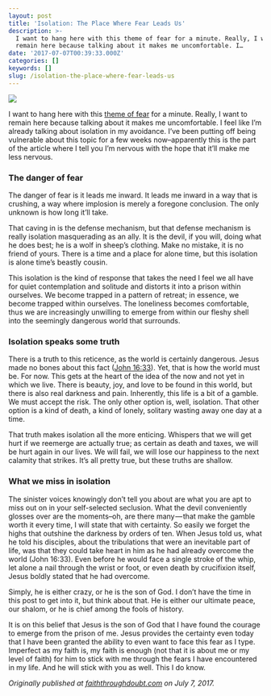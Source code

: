 ```yaml
---
layout: post
title: 'Isolation: The Place Where Fear Leads Us'
description: >-
  I want to hang here with this theme of fear for a minute. Really, I want to
  remain here because talking about it makes me uncomfortable. I…
date: '2017-07-07T00:39:33.000Z'
categories: []
keywords: []
slug: /isolation-the-place-where-fear-leads-us
---
```


![](https://cdn-images-1.medium.com/max/1200/1*wBgmxZQsD4IVtuzvrRCQ7g.jpeg)

I want to hang here with this [theme of fear](http://faiththroughdoubt.com/naming-the-fear/) for a minute. Really, I want to remain here because talking about it makes me uncomfortable. I feel like I’m already talking about isolation in my avoidance. I’ve been putting off being vulnerable about this topic for a few weeks now–apparently this is the part of the article where I tell you I’m nervous with the hope that it’ll make me less nervous.<!--more-->

### The danger of fear

The danger of fear is it leads me inward. It leads me inward in a way that is crushing, a way where implosion is merely a foregone conclusion. The only unknown is how long it’ll take.

That caving in is the defense mechanism, but that defense mechanism is really isolation masquerading as an ally. It is the devil, if you will, doing what he does best; he is a wolf in sheep’s clothing. Make no mistake, it is no friend of yours. There is a time and a place for alone time, but this isolation is alone time’s beastly cousin.

This isolation is the kind of response that takes the need I feel we all have for quiet contemplation and solitude and distorts it into a prison within ourselves. We become trapped in a pattern of retreat; in essence, we become trapped within ourselves. The loneliness becomes comfortable, thus we are increasingly unwilling to emerge from within our fleshy shell into the seemingly dangerous world that surrounds.

### Isolation speaks some truth

There is a truth to this reticence, as the world is certainly dangerous. Jesus made no bones about this fact ([John 16:33](https://www.biblegateway.com/passage/?search=John+16%3A33&version=ESV)). Yet, that is how the world must be. For now. This gets at the heart of the idea of the now and not yet in which we live. There is beauty, joy, and love to be found in this world, but there is also real darkness and pain. Inherently, this life is a bit of a gamble. We must accept the risk. The only other option is, well, isolation. That other option is a kind of death, a kind of lonely, solitary wasting away one day at a time.

That truth makes isolation all the more enticing. Whispers that we will get hurt if we reemerge are actually true; as certain as death and taxes, we will be hurt again in our lives. We will fail, we will lose our happiness to the next calamity that strikes. It’s all pretty true, but these truths are shallow.

### What we miss in isolation

The sinister voices knowingly don’t tell you about are what you are apt to miss out on in your self-selected seclusion. What the devil conveniently glosses over are the moments–oh, are there many — that make the gamble worth it every time, I will state that with certainty. So easily we forget the highs that outshine the darkness by orders of ten. When Jesus told us, what he told his disciples, about the tribulations that were an inevitable part of life, was that they could take heart in him as he had already overcome the world (John 16:33). Even before he would face a single stroke of the whip, let alone a nail through the wrist or foot, or even death by crucifixion itself, Jesus boldly stated that he had overcome.

Simply, he is either crazy, or he is the son of God. I don’t have the time in this post to get into it, but think about that. He is either our ultimate peace, our shalom, or he is chief among the fools of history.

It is on this belief that Jesus is the son of God that I have found the courage to emerge from the prison of me. Jesus provides the certainty even today that I have been granted the ability to even want to face this fear as I type. Imperfect as my faith is, my faith is enough (not that it is about me or my level of faith) for him to stick with me through the fears I have encountered in my life. And he will stick with you as well. This I do know.

_Originally published at_ [_faiththroughdoubt.com_](http://faiththroughdoubt.com/isolation-the-place-where-fear-leads-us/) _on July 7, 2017._